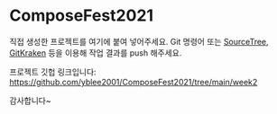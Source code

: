 # ComposeFest2021
직접 생성한 프로젝트를 여기에 붙여 넣어주세요.
Git 명령어 또는 [SourceTree](https://www.sourcetreeapp.com/), [GitKraken](https://www.gitkraken.com/) 등을 이용해 작업 결과를 push 해주세요.

프로젝트 깃헙 링크입니다:
https://github.com/yblee2001/ComposeFest2021/tree/main/week2

감사합니다~
